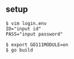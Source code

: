 ## setup
```
$ vim login.env
ID="input id"
PASS="input password"
```

```
$ export GO111MODULE=on
$ go build
```
